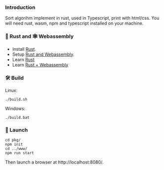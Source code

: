 ### Introduction
Sort algorihm implement in rust, used in Typescript, print with html/css. 
You will need rust, wasm, npm and typescript installed on your machine.

### 🦀 Rust and 🕸 Webassembly 
* Install [Rust](https://www.rust-lang.org/tools/install).
* Setup [Rust and Webassembly](https://rustwasm.github.io/docs/book/game-of-life/setup.html).
* Learn [Rust](https://www.rust-lang.org/)
* Learn [Rust + Webassembly](https://rustwasm.github.io/docs/book/introduction.html)

### 🛠️ Build
Linux:
```
./build.sh
```

Windows: 
```
./build.bat
```

### 🚀 Launch
```
cd pkg/
npm init
cd ../www/
npm run start
```
Then launch a browser at http://localhost:8080/.
